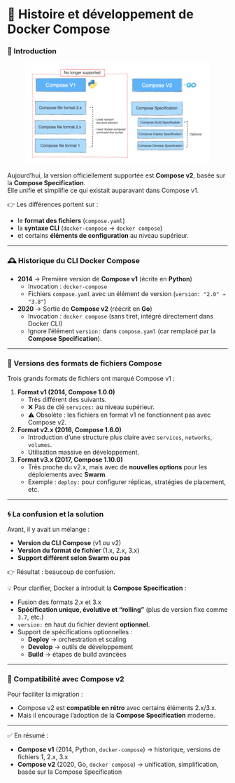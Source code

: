 # 📜 Histoire et développement de Docker Compose

### 🎯 Introduction

<figure><img src="../.gitbook/assets/image (7).png" alt=""><figcaption></figcaption></figure>

Aujourd’hui, la version officiellement supportée est **Compose v2**, basée sur la **Compose Specification**.\
Elle unifie et simplifie ce qui existait auparavant dans Compose v1.

👉 Les différences portent sur :

* le **format des fichiers** (`compose.yaml`)
* la **syntaxe CLI** (`docker-compose` → `docker compose`)
* et certains **éléments de configuration** au niveau supérieur.

***

### 🕰️ Historique du CLI Docker Compose

* **2014** → Première version de **Compose v1** (écrite en **Python**)
  * Invocation : `docker-compose`
  * Fichiers `compose.yaml` avec un élément de version (`version: "2.0" → "3.8"`)
* **2020** → Sortie de **Compose v2** (réécrit en **Go**)
  * Invocation : `docker compose` (sans tiret, intégré directement dans Docker CLI)
  * Ignore l’élément `version:` dans `compose.yaml` (car remplacé par la **Compose Specification**).

***

### 📄 Versions des formats de fichiers Compose

Trois grands formats de fichiers ont marqué Compose v1 :

1. **Format v1 (2014, Compose 1.0.0)**
   * Très différent des suivants.
   * ❌ Pas de clé `services:` au niveau supérieur.
   * ⚠️ Obsolète : les fichiers en format v1 ne fonctionnent pas avec Compose v2.
2. **Format v2.x (2016, Compose 1.6.0)**
   * Introduction d’une structure plus claire avec `services`, `networks`, `volumes`.
   * Utilisation massive en développement.
3. **Format v3.x (2017, Compose 1.10.0)**
   * Très proche du v2.x, mais avec de **nouvelles options** pour les déploiements avec **Swarm**.
   * Exemple : `deploy:` pour configurer réplicas, stratégies de placement, etc.

***

### 🌀 La confusion et la solution

Avant, il y avait un mélange :

* **Version du CLI Compose** (v1 ou v2)
* **Version du format de fichier** (1.x, 2.x, 3.x)
* **Support différent selon Swarm ou pas**

👉 Résultat : beaucoup de confusion.

💡 Pour clarifier, Docker a introduit la **Compose Specification** :

* Fusion des formats 2.x et 3.x
* **Spécification unique, évolutive et “rolling”** (plus de version fixe comme `3.7`, etc.)
* `version:` en haut du fichier devient **optionnel**.
* Support de spécifications optionnelles :
  * **Deploy** → orchestration et scaling
  * **Develop** → outils de développement
  * **Build** → étapes de build avancées

***

### 🔄 Compatibilité avec Compose v2

Pour faciliter la migration :

* Compose v2 est **compatible en rétro** avec certains éléments 2.x/3.x.
* Mais il encourage l’adoption de la **Compose Specification** moderne.

***

✅ En résumé :

* **Compose v1** (2014, Python, `docker-compose`) → historique, versions de fichiers 1, 2.x, 3.x
* **Compose v2** (2020, Go, `docker compose`) → unification, simplification, basée sur la Compose Specification

